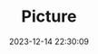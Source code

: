 ---
weight: 1
images:
- /images/edited/130.jpeg
title: Picture
date: 2023-12-14 22:30:09
tags: [luminar neo,work,24-70mm F2.8 DG DN | Art 019,ILCE-7M3,66.3,person]
---